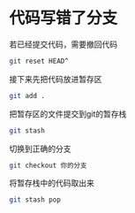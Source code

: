 # 代码写错了分支

若已经提交代码，需要撤回代码

```bash
git reset HEAD^
```

接下来先把代码放进暂存区

```bash
git add .
```

把暂存区的文件提交到git的暂存栈

```bash
git stash
```

切换到正确的分支

```bash
git checkout 你的分支
```

将暂存栈中的代码取出来

```bash
git stash pop
```

